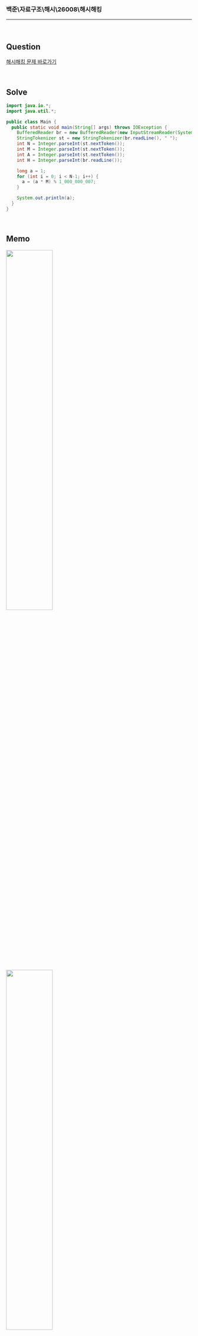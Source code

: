 ### 백준\자료구조\해시\26008\해시해킹

---

<br/>

## Question

[해시해킹 문제 바로가기](https://www.acmicpc.net/problem/26008)

<br/>

## Solve

```java
import java.io.*;
import java.util.*;

public class Main {
  public static void main(String[] args) throws IOException {
    BufferedReader br = new BufferedReader(new InputStreamReader(System.in));
    StringTokenizer st = new StringTokenizer(br.readLine(), " ");
    int N = Integer.parseInt(st.nextToken());
    int M = Integer.parseInt(st.nextToken());
    int A = Integer.parseInt(st.nextToken());
    int H = Integer.parseInt(br.readLine());

    long a = 1;
    for (int i = 0; i < N-1; i++) {
      a = (a * M) % 1_000_000_007;
    }

    System.out.println(a);
  }
}
```

>

<br/>

## Memo

<img src="https://github.com/JGoo99/CodingTest/assets/126454114/5c15927e-d9c9-4c6d-8895-fc2240dd196a" width="50%" height="50%"/>

<img src="https://github.com/JGoo99/CodingTest/assets/126454114/83c9e79f-cb0b-4043-812e-53843143782b" width="50%" height="50%"/>

<img src="https://github.com/JGoo99/CodingTest/assets/126454114/84c282f5-d4ca-4525-af91-5d8ee627de74" width="50%" height="50%"/>

<img src="https://github.com/JGoo99/CodingTest/assets/126454114/0dfb0319-9e6c-4bfa-8713-b71da5174fa0" width="50%" height="50%"/>

<br/>

## Note

**나머지 연산과 제곱**

```java
long answer = Math.pow(M, N-1);
System.out.println(answer / 1_000_000_007);
```

> `M^N-1`을 구하면 된다고 생각해서 위처럼 작성했다가 답안이 틀렸다는 결과가 나왔다.
>
> 생각해보니 숫자가 너무 커지면 1_000_000_007로 나눠어도 큰수이겠구나,,생각했다.
>
> **따라서 반복문에 중간연산으로 나머지연산을 계속 돌려주어 효율성은 떨어지지만 정확한 답을 도출하였다.**
>
> 참고로, **제곱 중간에 나머지연산을 계속 수행해도 값이 바뀌지 않는다.**
>
> 예를 들어 `3 * 3 * 3 * 3 % 5 = 1` 과 `3 % 5 * 3 % 5 * 3 % 5 * 3 % 5 = 1` 은 같은 것처럼 말이다.
